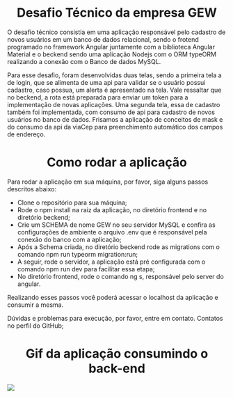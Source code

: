 <h1 align="center"> Desafio Técnico da empresa GEW </h1>


O desafio técnico consistia em uma aplicação responsável pelo cadastro de novos usuários em um banco de dados relacional, sendo o frotend programado no framework Angular juntamente com a biblioteca Angular Material e o beckend sendo uma aplicação Nodejs com o ORM typeORM realizando a conexão com o Banco de dados MySQL.

Para esse desafio, foram desenvolvidas duas telas, sendo a primeira tela a de login, que se alimenta de uma api para validar se o usuário possui cadastro, caso possua, um alerta é apresentado na tela. Vale ressaltar que no beckend, a rota está preparada para enviar um token para a implementação de novas aplicações.
Uma segunda tela, essa de cadastro também foi implementada, com consumo de api para cadastro de novos usuários no banco de dados. Frisamos a aplicação de conceitos de mask e do consumo da api da viaCep para preenchimento automático dos campos de endereço.


<h1 align="center"> Como rodar a aplicação </h1>

Para rodar a aplicação em sua máquina, por favor, siga alguns passos descritos abaixo:

* Clone o repositório para sua máquina;
* Rode o npm install na raiz da aplicação, no diretório frontend e no diretório beckend;
* Crie um SCHEMA de nome GEW no seu servidor MySQL e confira as configurações de ambiente o arquivo .env que é responsável pela conexão do banco com a aplicação;
* Após a Schema criada, no diretório beckend rode as migrations com o comando npm run typeorm migration:run;
* A seguir, rode o servidor, a aplicação está pré configurada com o comando npm run dev para facilitar essa etapa;
* No diretório frontend, rode o comando ng s, responsável pelo server do angular. 

Realizando esses passos você poderá acessar o localhost da aplicação e consumir a mesma.



Dúvidas e problemas para execução, por favor, entre em contato. 
Contatos no perfil do GitHub;

<h1 align="center"> Gif da aplicação consumindo o back-end </h1>

![](/running.gif)
